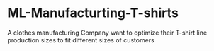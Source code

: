 # ML-Manufacturting-T-shirts
A clothes manufacturing Company want to optimize their T-shirt line production sizes to fit different sizes of customers
